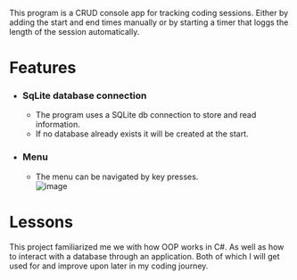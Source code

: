 This program is a CRUD console app for tracking coding sessions. Either by adding the start and end times manually 
or by starting a timer that loggs the length of the session automatically.
# Features 
- ### SqLite database connection
    -   The program uses a SQLite db connection to store and read information.
    -   If no database already exists it will be created at the start.
- ### Menu
    - The menu can be navigated by key presses.   
    ![image](https://github.com/user-attachments/assets/8d687b8d-99c1-4c6c-b81d-88cb45bfc244)
# Lessons
This project familiarized me we with how OOP works in C#. As well as how to interact with a database through an 
application. Both of which I will get used for and improve upon later in my coding journey. 
